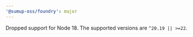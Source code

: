 ```yaml
---
'@sumup-oss/foundry': major
---
```


Dropped support for Node 18. The supported versions are `^20.19 || >=22`.
